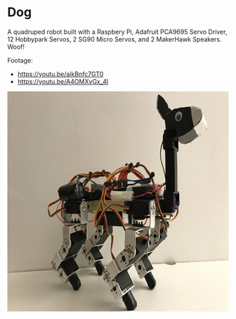 # Dog
A quadruped robot built with a Raspbery Pi, Adafruit PCA9695 Servo Driver, 12 Hobbypark Servos, 2 SG90 Micro Servos, and 2 MakerHawk Speakers. Woof!

Footage:
- https://youtu.be/aikBnfc7GT0
- https://youtu.be/A4OMXvGx_4I

<img alt = "Woof!" src = "https://raw.githubusercontent.com/michaellu2019/dog/master/captures/IMG-1680.jpg" height = "500px" />
